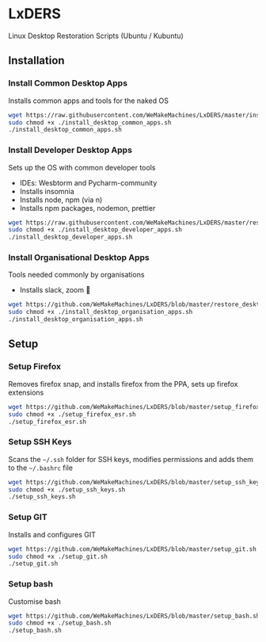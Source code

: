 # LxDERS

Linux Desktop Restoration Scripts (Ubuntu / Kubuntu)

## Installation

### Install Common Desktop Apps

Installs common apps and tools for the naked OS

```bash
wget https://raw.githubusercontent.com/WeMakeMachines/LxDERS/master/install_desktop_common.sh
sudo chmod +x ./install_desktop_common_apps.sh
./install_desktop_common_apps.sh
```

### Install Developer Desktop Apps

Sets up the OS with common developer tools

- IDEs: Wesbtorm and Pycharm-community
- Installs insomnia
- Installs node, npm (via n)
- Installs npm packages, nodemon, prettier

```bash
wget https://raw.githubusercontent.com/WeMakeMachines/LxDERS/master/restore_desktop_developer.sh
sudo chmod +x ./install_desktop_developer_apps.sh
./install_desktop_developer_apps.sh
```

### Install Organisational Desktop Apps

Tools needed commonly by organisations

- Installs slack, zoom 🤮

```bash
wget https://github.com/WeMakeMachines/LxDERS/blob/master/restore_desktop_organisation.sh
sudo chmod +x ./install_desktop_organisation_apps.sh
./install_desktop_organisation_apps.sh
```

## Setup

### Setup Firefox

Removes firefox snap, and installs firefox from the PPA, sets up firefox extensions

```bash
wget https://github.com/WeMakeMachines/LxDERS/blob/master/setup_firefox_esr.sh
sudo chmod +x ./setup_firefox_esr.sh
./setup_firefox_esr.sh
```

### Setup SSH Keys

Scans the `~/.ssh` folder for SSH keys, modifies permissions and adds them to the `~/.bashrc` file

```bash
wget https://github.com/WeMakeMachines/LxDERS/blob/master/setup_ssh_keys.sh
sudo chmod +x ./setup_ssh_keys.sh
./setup_ssh_keys.sh
```

### Setup GIT

Installs and configures GIT

```bash
wget https://github.com/WeMakeMachines/LxDERS/blob/master/setup_git.sh
sudo chmod +x ./setup_git.sh
./setup_git.sh
```

### Setup bash

Customise bash

```bash
wget https://github.com/WeMakeMachines/LxDERS/blob/master/setup_bash.sh
sudo chmod +x ./setup_bash.sh
./setup_bash.sh
```
